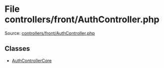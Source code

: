 File controllers/front/AuthController.php
=========

Source: [controllers/front/AuthController.php](https://github.com/PrestaShop/PrestaShop/blob/1.5.6.0/controllers/front/AuthController.php)


Classes
-------

* [AuthControllerCore](class.AuthControllerCore.md)

